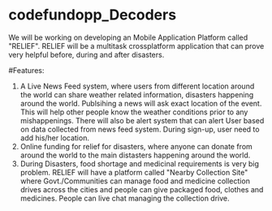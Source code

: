 # codefundopp_Decoders


We will be working on developing an Mobile Application Platform called "RELIEF". 
RELIEF will be a multitask crossplatform application that can prove very helpful before, during and after disasters.

#Features:
1. A Live News Feed system, where users from different location around the world can share weather related information, disasters happening around the world. Publsihing a news will ask exact location of the event. This will help other people know the weather conditions prior to any mishappenings. There will also be alert system that can alert User based on data collected from news feed system. During sign-up, user need to add his/her location.
2. Online funding for relief for disasters, where anyone can donate from around the world to the main distasters happening around the world.
3. During Disasters, food shortage and medicinal requirements is very big problem. RELIEF will have a platform called "Nearby Collection Site" where Govt./Communities can manage food and medicine collection drives across the cities and people can give packaged food, clothes and medicines. People can live chat managing the collection drive.
